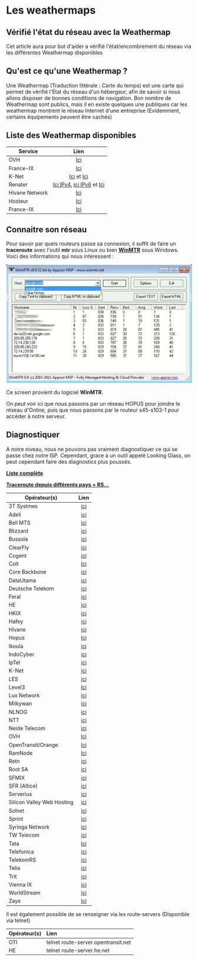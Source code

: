 # Les weathermaps

## Vérifié l'état du réseau avec la Weathermap

Cet article aura pour but d'aider a vérifié l'état/encombrement du
réseau via les différentes Weathermap disponibles

## Qu'est ce qu'une Weathermap ?

Une Weathermap (Traduction littérale : Carte du temps) est une carte qui
permet de vérifié l'État du réseau d'un hébergeur, afin de savoir si
nous allons disposer de bonnes conditions de navigation. Bon nombre de
Weathermap sont publics, mais il en existe quelques une publiques car
les weathermap montrent le réseau Internet d'une entreprise
(Evidemment, certains équipements peuvent être cachés)

## Liste des Weathermap disponibles

|  Service               |  Lien |
|----------|:-------------:|
|  OVH | [Ici](http://weathermap.ovh.net/) |
| France-IX | [Ici](https://tools.franceix.net/weathermap/par) |
|  K-Net | [Ici](https://as24904.kwaoo.net/) et [Ici](https://k-net-stats.lafibre.info/) |
| Renater      |   [Ici IPv4](http://pasillo.renater.fr/weathermap/weathermap_metropole.html), [ici IPv6](https://pasillo.renater.fr/weathermap/weathermap_metropole_ipv6.html) et [Ici](https://pasillo.renater.fr/weathermap/weathermap_idf.html) |
|  Hivane Network | [Ici](http://www.hivane.net/info/weathermap.html) |
|  Hosteur| [Ici](http://www.hosteur.com/infos/infrastructures-reseaux.php) |
|  France-IX| [Ici](https://tools.franceix.net/stats/aggregated) |

## Connaitre son réseau

Pour savoir par quels routeurs passe sa connexion, il suffit de faire un
**traceroute** avec l'outil **mtr** sous Linux ou bien
**[WinMTR](http://winmtr.net/)** sous Windows. Voici des informations
qui nous intéressent :

![MTR Screenshot](./_img/winmtr.png)

Ce screen provient du logiciel **WinMTR**.

On peut voir ici que nous passons par un réseau HOPUS pour joindre le
réseau d'Online, puis que nous passons par le routeur s45-s103-1 pour
accéder à notre serveur.

## Diagnostiquer

A notre niveau, nous ne pouvons pas vraiment diagnostiquer ce qui se
passe chez notre ISP. Cependant, grace à un outil appelé Looking Glass,
on peut cependant faire des diagnostics plus poussés.

**[Liste complète](http://www.bgplookingglass.com/)**

**[Traceroute depuis différents pays + RS...](http://www.traceroute.org/)**

|  Opérateur(s)               |  Lien |
|----------|:-------------:|
|  3T Systmes                  | [ici](http://lg.3tsystems.net/cgi-bin/bgplg) |
|  Adeli                       | [ici](https://lg.adeli.biz/) |
|  Bell MTS                    | [ici](http://lg.mtsdatacentres.com/cgi-bin/bgplg) |
|  Blizzard                    | [ici](http://us-looking-glass.battle.net/) |
|  Bussola                     | [ici](http://bussola.as21034.net/) |
|  ClearFly                    | [ici](https://lg.clearfly.net/cgi-bin/bgplg/) |
|  Cogent                      | [ici](http://cogentco.com/fr/network/looking-glass) |
|  Colt                        | [Ici](https://portal.colt.net/lg/private/lookingGlassExec.do) |
|  Core Backbone               | [ici](http://lg.core-backbone.com/) |
|  DataUtama                   | [ici](http://lg.datautama.net.id/cgi-bin) |
|  Deutsche Telekom            | [ici](https://f-lga1.f.de.net.dtag.de/index.php) |
|  Feral                       | [ici](https://network.feral.io/looking-glass) |
|  HE                          | [ici](https://lg.he.net/) |
|  HKIX                        | [ici](https://www.hkix.net/hkix/hkixlg.htm) |
|  Hafey                       | [ici](http://www.hafey.org/cgi-bin/bgplg) |
|  Hivane                      | [ici](https://lg.hivane.net/) |
|  Hopus                       | [Ici](http://lg.hopus.net/) |
|  Ikoula                      | [ici](http://lg.ikoula.com/) |
|  IndoCyber                   | [ici](http://bgplg.indocyber.net.id/) |
|  IpTel                       | [ici](https://lg.iptel.by/cgi-bin/bgplg) |
|  K-Net                       | [ici](https://lg.kwaoo.net/) |
|  LES                         | [ici](http://lg.les.net/cgi-bin/bgplg) |
|  Level3                      | [Ici](http://lookingglass.level3.net/) |
|  Lux Network                 | [ici](https://lg.luxnetwork.eu/) |
|  Milkywan                    | [ici](https://lg.milkywan.fr/) |
|  NLNOG                       | [ici](http://lg.ring.nlnog.net/) |
|  NTT                         | [ici](https://www.us.ntt.net/support/looking-glass/) |
|  Neide Telecom               | [ici](http://lg.neidetelecom.com/) |
|  OVH                         | [Ici](https://lg.ovh.net/) |
|  OpenTransit/Orange          | [Ici](https://looking-glass.opentransit.net/) |
|  RamNode                     | [Ici](http://lg.nl.ramnode.com/) |
|  Retn                        | [ici](http://lg.retn.net/) |
|  Root SA                     | [ici](http://lg.root.lu/) |
|  SFMIX                       | [ici](http://lg.sfmix.org/cgi-bin) |
|  SFR (Altice)                | [ici](http://peering.sfr.net/index.php?task=lg) |
|  Serverius                   | [ici](http://lg.serverius.net/) |
|  Silicon Valley Web Hosting  | [ici](http://lg.sjc02.svwh.net/cgi-bin/bgplg) |
|  Solnet                      | [ici](http://lg.solnet.ch/) |
|  Sprint                      | [ici](https://www.sprint.net/lg/lg_start.php) |
|  Syringa Network             | [ici](http://lg.syringanetworks.net/cgi-bin/bgplg) |
|  TW Telecom                  | [ici](http://lglass.twtelecom.net/) |
|  Tata                        | [Ici](http://lg.as6453.net/lg/) |
|  Telefonica                  | [ici](https://www.business-solutions.telefonica.com/fr/looking-glass/) |
|  TelekomRS                   | [ici](http://lg.telekom.rs/cgi-bin) |
|  Telia                       | [ici](http://lg.telia.net/) |
|  Trit                        | [ici](http://lg.trit.net/cgi-bin/bgplg) |
|  Vienna IX                   | [ici](https://www.vix.at/vix_lookingglass.html) |
|  WorldStream                 | [ici](/lg.worldstream.nl) |
|  Zayo                        | [Ici](http://lg.as8218.eu/) |

Il est également possible de se renseigner via les route-servers
(Disponible via telnet)

|  Opérateur(s) |  Lien |
|----------|:-------------|
|  OTI     |      telnet route-server.opentransit.net |
|  HE      |      telnet route-server.he.net |
